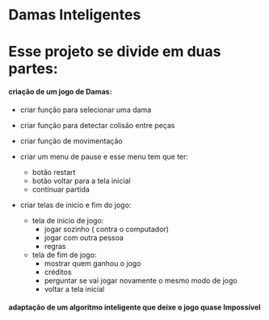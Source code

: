# Damas Inteligentes



# Esse projeto se divide em duas partes:



#### criação de um jogo de Damas:

 * criar função para selecionar uma dama
 * criar função para detectar colisão entre peças
 * criar função de movimentação
 * criar um menu de pause e esse menu tem que ter:
   * botão restart
   * botão voltar para a tela inicial
   * continuar partida

* criar telas de inicio e fim do jogo:
    * tela de inicio de jogo:  
      * jogar sozinho ( contra o computador)
      * jogar com outra pessoa
      * regras
    * tela de fim de jogo:
      * mostrar quem ganhou o jogo  
      * créditos
      * perguntar se vai jogar novamente o mesmo modo de jogo
      * voltar a tela inicial








#### adaptação de um algoritmo inteligente que deixe o jogo quase Impossível

